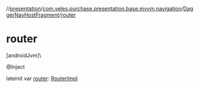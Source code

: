 //[presentation](../../../index.md)/[com.veles.purchase.presentation.base.mvvm.navigation](../index.md)/[DaggerNavHostFragment](index.md)/[router](router.md)

# router

[androidJvm]\

@Inject

lateinit var [router](router.md): [RouterImpl](../-router-impl/index.md)
